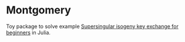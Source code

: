 # Montgomery

Toy package to solve example [Supersingular isogeny key exchange for beginners](https://eprint.iacr.org/2019/1321) in Julia.
